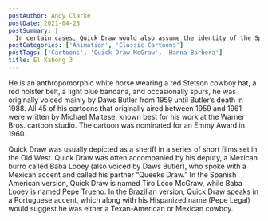 ```yaml
---
postAuthor: Andy Clarke
postDate: 2021-04-28
postSummary: |
  In certain cases, Quick Draw would also assume the identity of the Spanish masked vigilante El Kabong (a spoof of Zorro). His introduction went as follows—“Of all the heroes in legend and song, there’s none as brave as El Kabong.”
postCategories: ['Animation', 'Classic Cartoons']
postTags: ['Cartoons', 'Quick Draw McGraw', 'Hanna-Barbera']
title: El Kabong 3
---
```

<p>He is an anthropomorphic white horse wearing a red Stetson cowboy hat, a red holster belt, a light blue bandana, and occasionally spurs, he was originally voiced mainly by Daws Butler from 1959 until Butler&#8217;s death in 1988. All 45 of his cartoons that originally aired between 1959 and 1961 were written by Michael Maltese, known best for his work at the Warner Bros. cartoon studio. The cartoon was nominated for an Emmy Award in 1960.</p>

 <p>Quick Draw was usually depicted as a sheriff in a series of short films set in the Old West. Quick Draw was often accompanied by his deputy, a Mexican burro called Baba Looey (also voiced by Daws Butler), who spoke with a Mexican accent and called his partner &#8220;Queeks Draw.&#8221; In the Spanish American version, Quick Draw is named Tiro Loco McGraw, while Baba Looey is named Pepe Trueno. In the Brazilian version, Quick Draw speaks in a Portuguese accent, which along with his Hispanized name (Pepe Legal) would suggest he was either a Texan-American or Mexican cowboy.</p>